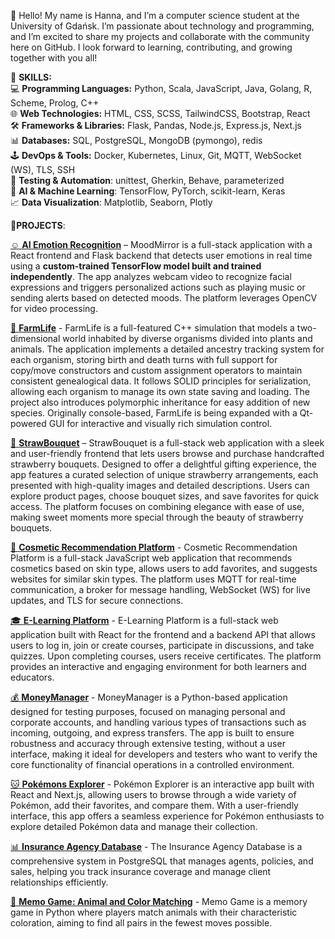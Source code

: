 🤗 Hello! My name is Hanna, and I’m a computer science student at the University of Gdańsk. I’m passionate about technology and programming, and I’m excited to share my projects and collaborate with the community here on GitHub. I look forward to learning, contributing, and growing together with you all! 

📍 **SKILLS:**  
💻 **Programming Languages:** Python, Scala, JavaScript, Java, Golang, R, Scheme, Prolog, C++  
🌐 **Web Technologies:** HTML, CSS, SCSS, TailwindCSS, Bootstrap, React    
🛠️ **Frameworks & Libraries:** Flask, Pandas, Node.js, Express.js, Next.js  
📊 **Databases:** SQL, PostgreSQL, MongoDB (pymongo), redis  
🕹️ **DevOps & Tools:** Docker, Kubernetes, Linux, Git, MQTT, WebSocket (WS), TLS, SSH     
🔧 **Testing & Automation**: unittest, Gherkin, Behave, parameterized  
🤖 **AI & Machine Learning**: TensorFlow, PyTorch, scikit-learn, Keras  
📈 **Data Visualization**: Matplotlib, Seaborn, Plotly


📍**PROJECTS**: 

[☺️ **AI Emotion Recognition**](https://github.com/hsialitskaya/MoodMirror_App.git)  – MoodMirror is a full-stack application with a React frontend and Flask backend that detects user emotions in real time using a **custom-trained TensorFlow model built and trained independently**. The app analyzes webcam video to recognize facial expressions and triggers personalized actions such as playing music or sending alerts based on detected moods. The platform leverages OpenCV for video processing.  

[🐷 **FarmLife**](https://github.com/hsialitskaya/FarmLife.git) - FarmLife is a full-featured C++ simulation that models a two-dimensional world inhabited by diverse organisms divided into plants and animals. The application implements a detailed ancestry tracking system for each organism, storing birth and death turns with full support for copy/move constructors and custom assignment operators to maintain consistent genealogical data. It follows SOLID principles for serialization, allowing each organism to manage its own state saving and loading. The project also introduces polymorphic inheritance for easy addition of new species. Originally console-based, FarmLife is being expanded with a Qt-powered GUI for interactive and visually rich simulation control.

[🍓 **StrawBouquet**](https://github.com/hsialitskaya/StrawBouquet_App.git) – StrawBouquet is a full-stack web application with a sleek and user-friendly frontend that lets users browse and purchase handcrafted strawberry bouquets. Designed to offer a delightful gifting experience, the app features a curated selection of unique strawberry arrangements, each presented with high-quality images and detailed descriptions. Users can explore product pages, choose bouquet sizes, and save favorites for quick access. The platform focuses on combining elegance with ease of use, making sweet moments more special through the beauty of strawberry bouquets.  

[💄 **Cosmetic Recommendation Platform**](https://github.com/hsialitskaya/Cosmetics_App.git)  - Cosmetic Recommendation Platform is a full-stack JavaScript web application that recommends cosmetics based on skin type, allows users to add favorites, and suggests websites for similar skin types. The platform uses MQTT for real-time communication, a broker for message handling, WebSocket (WS) for live updates, and TLS for secure connections.

[🎓 **E-Learning Platform**](https://github.com/hsialitskaya/Learning_App.git)  - E-Learning Platform is a full-stack web application built with React for the frontend and a backend API that allows users to log in, join or create courses, participate in discussions, and take quizzes. Upon completing courses, users receive certificates. The platform provides an interactive and engaging environment for both learners and educators.    

[💰 **MoneyManager**](https://github.com/hsialitskaya/Test_Bank_App.git)  -  MoneyManager is a Python-based application designed for testing purposes, focused on managing personal and corporate accounts, and handling various types of transactions such as incoming, outgoing, and express transfers. The app is built to ensure robustness and accuracy through extensive testing, without a user interface, making it ideal for developers and testers who want to verify the core functionality of financial operations in a controlled environment.

[🐱 **Pokémons Explorer**](https://github.com/hsialitskaya/Pokemons_App.git)  - Pokémon Explorer is an interactive app built with React and Next.js, allowing users to browse through a wide variety of Pokémon, add their favorites, and compare them. With a user-friendly interface, this app offers a seamless experience for Pokémon enthusiasts to explore detailed Pokémon data and manage their collection.

[📊 **Insurance Agency Database**](https://github.com/hsialitskaya/DBSecure.git)  - The Insurance Agency Database is a comprehensive system in PostgreSQL that manages agents, policies, and sales, helping you track insurance coverage and manage client relationships efficiently.

[🧩 **Memo Game: Animal and Color Matching**](https://github.com/hsialitskaya/Memo_Game)  - Memo Game is a memory game in Python where players match animals with their characteristic coloration, aiming to find all pairs in the fewest moves possible.  




